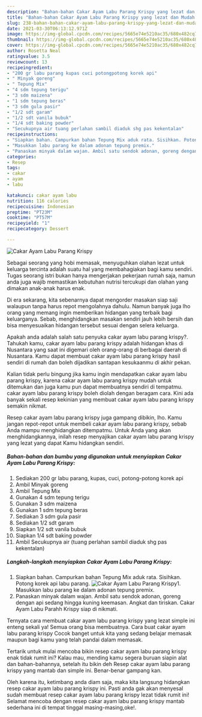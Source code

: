 ```yaml
---
description: "Bahan-bahan Cakar Ayam Labu Parang Krispy yang lezat dan Mudah Dibuat"
title: "Bahan-bahan Cakar Ayam Labu Parang Krispy yang lezat dan Mudah Dibuat"
slug: 238-bahan-bahan-cakar-ayam-labu-parang-krispy-yang-lezat-dan-mudah-dibuat
date: 2021-03-30T06:13:12.971Z
image: https://img-global.cpcdn.com/recipes/5665e74e5210ac35/680x482cq70/cakar-ayam-labu-parang-krispy-foto-resep-utama.jpg
thumbnail: https://img-global.cpcdn.com/recipes/5665e74e5210ac35/680x482cq70/cakar-ayam-labu-parang-krispy-foto-resep-utama.jpg
cover: https://img-global.cpcdn.com/recipes/5665e74e5210ac35/680x482cq70/cakar-ayam-labu-parang-krispy-foto-resep-utama.jpg
author: Rosetta Neal
ratingvalue: 3.5
reviewcount: 13
recipeingredient:
- "200 gr labu parang kupas cuci potongpotong korek api"
- " Minyak goreng"
- " Tepung Mix"
- "4 sdm tepung terigu"
- "3 sdm maizena"
- "1 sdm tepung beras"
- "3 sdm gula pasir"
- "1/2 sdt garam"
- "1/2 sdt vanila bubuk"
- "1/4 sdt baking powder"
- "Secukupnya air tuang perlahan sambil diaduk shg pas kekentalan"
recipeinstructions:
- "Siapkan bahan. Campurkan bahan Tepung Mix aduk rata. Sisihkan. Potong korek api labu parang."
- "Masukkan labu parang ke dalam adonan tepung premix."
- "Panaskan minyak dalam wajan. Ambil satu sendok adonan, goreng dengan api sedang hingga kuning keemasan. Angkat dan tiriskan. Cakar Ayam Labu Parahh Krispy siap di nikmati."
categories:
- Resep
tags:
- cakar
- ayam
- labu

katakunci: cakar ayam labu 
nutrition: 116 calories
recipecuisine: Indonesian
preptime: "PT23M"
cooktime: "PT57M"
recipeyield: "1"
recipecategory: Dessert

---
```



![Cakar Ayam Labu Parang Krispy](https://img-global.cpcdn.com/recipes/5665e74e5210ac35/680x482cq70/cakar-ayam-labu-parang-krispy-foto-resep-utama.jpg)

Sebagai seorang yang hobi memasak, menyuguhkan olahan lezat untuk keluarga tercinta adalah suatu hal yang membahagiakan bagi kamu sendiri. Tugas seorang istri bukan hanya mengerjakan pekerjaan rumah saja, namun anda juga wajib memastikan kebutuhan nutrisi tercukupi dan olahan yang dimakan anak-anak harus enak.

Di era  sekarang, kita sebenarnya dapat mengorder masakan siap saji walaupun tanpa harus repot mengolahnya dahulu. Namun banyak juga lho orang yang memang ingin memberikan hidangan yang terbaik bagi keluarganya. Sebab, menghidangkan masakan sendiri jauh lebih bersih dan bisa menyesuaikan hidangan tersebut sesuai dengan selera keluarga. 



Apakah anda adalah salah satu penyuka cakar ayam labu parang krispy?. Tahukah kamu, cakar ayam labu parang krispy adalah hidangan khas di Nusantara yang saat ini digemari oleh orang-orang di berbagai daerah di Nusantara. Kamu dapat membuat cakar ayam labu parang krispy hasil sendiri di rumah dan boleh dijadikan santapan kesukaanmu di akhir pekan.

Kalian tidak perlu bingung jika kamu ingin mendapatkan cakar ayam labu parang krispy, karena cakar ayam labu parang krispy mudah untuk ditemukan dan juga kamu pun dapat membuatnya sendiri di tempatmu. cakar ayam labu parang krispy boleh diolah dengan beragam cara. Kini ada banyak sekali resep kekinian yang membuat cakar ayam labu parang krispy semakin nikmat.

Resep cakar ayam labu parang krispy juga gampang dibikin, lho. Kamu jangan repot-repot untuk membeli cakar ayam labu parang krispy, sebab Anda mampu menghidangkan ditempatmu. Untuk Anda yang akan menghidangkannya, inilah resep menyajikan cakar ayam labu parang krispy yang lezat yang dapat Kamu hidangkan sendiri.

<!--inarticleads1-->

##### Bahan-bahan dan bumbu yang digunakan untuk menyiapkan Cakar Ayam Labu Parang Krispy:

1. Sediakan 200 gr labu parang, kupas, cuci, potong-potong korek api
1. Ambil  Minyak goreng
1. Ambil  Tepung Mix
1. Gunakan 4 sdm tepung terigu
1. Gunakan 3 sdm maizena
1. Gunakan 1 sdm tepung beras
1. Sediakan 3 sdm gula pasir
1. Sediakan 1/2 sdt garam
1. Siapkan 1/2 sdt vanila bubuk
1. Siapkan 1/4 sdt baking powder
1. Ambil Secukupnya air (tuang perlahan sambil diaduk shg pas kekentalan)




<!--inarticleads2-->

##### Langkah-langkah menyiapkan Cakar Ayam Labu Parang Krispy:

1. Siapkan bahan. Campurkan bahan Tepung Mix aduk rata. Sisihkan. Potong korek api labu parang.
<img src="https://img-global.cpcdn.com/steps/36132579ffde5e8f/160x128cq70/cakar-ayam-labu-parang-krispy-langkah-memasak-1-foto.jpg" alt="Cakar Ayam Labu Parang Krispy">1. Masukkan labu parang ke dalam adonan tepung premix.
1. Panaskan minyak dalam wajan. Ambil satu sendok adonan, goreng dengan api sedang hingga kuning keemasan. Angkat dan tiriskan. Cakar Ayam Labu Parahh Krispy siap di nikmati.




Ternyata cara membuat cakar ayam labu parang krispy yang lezat simple ini enteng sekali ya! Semua orang bisa membuatnya. Cara buat cakar ayam labu parang krispy Cocok banget untuk kita yang sedang belajar memasak maupun bagi kamu yang telah pandai dalam memasak.

Tertarik untuk mulai mencoba bikin resep cakar ayam labu parang krispy enak tidak rumit ini? Kalau mau, mending kamu segera buruan siapin alat dan bahan-bahannya, setelah itu bikin deh Resep cakar ayam labu parang krispy yang mantab dan simple ini. Benar-benar gampang kan. 

Oleh karena itu, ketimbang anda diam saja, maka kita langsung hidangkan resep cakar ayam labu parang krispy ini. Pasti anda gak akan menyesal sudah membuat resep cakar ayam labu parang krispy lezat tidak rumit ini! Selamat mencoba dengan resep cakar ayam labu parang krispy mantab sederhana ini di tempat tinggal masing-masing,oke!.

